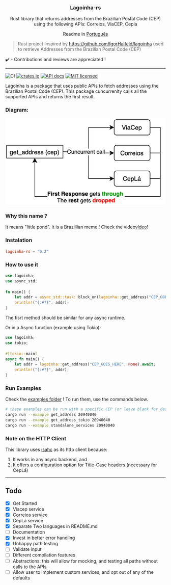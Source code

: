 <p align="center">
  <!-- <img src="assets/logo.png" width="100px" /> -->
  <h3 align="center">
    Lagoinha-rs
  </h3>
  <p align="center">
    Rust library that returns addresses from the Brazilian Postal Code (CEP) <br/>
    using the following APIs: Correios, ViaCEP, Cepla
  </p>
  <p align="center">
    Readme in <a href="README-pt.md">Português</a>
  </p>
</p>

> Rust project inspired by https://github.com/IgorHalfeld/lagoinha used to retrieve Addresses from the Brazilian Postal Code (CEP)

✔️ - Contributions and reviews are appreciated !

---

![CI](https://github.com/auyer/lagoinha-rs/workflows/CI/badge.svg)
[![crates.io](https://meritbadge.herokuapp.com/lagoinha)](https://crates.io/crates/lagoinha)
[![API docs](https://docs.rs/lagoinha/badge.svg)](https://docs.rs/lagoinha)
[![MIT licensed](https://img.shields.io/badge/license-MIT-blue.svg)](./LICENSE)

Lagoinha is a package that uses public APIs to fetch addresses using the Brazilian Postal Code (CEP). This package cuncurrenlty calls all the supported APIs and returns the first result.

### Diagram:

![lagoinha call fluxogram](.github/assets/lagoinha-calls.png)

### Why this name ?

It means "little pond". It is a Brazillian meme ! Check the video[vídeo](https://www.youtube.com/watch?v=C1Sd_RWF5ks)!

### Instalation

```toml
lagoinha-rs = "0.2"
```

### How to use it
```rust
use lagoinha;
use async_std;

fn main() {
    let addr = async_std::task::block_on(lagoinha::get_address("CEP_GOES_HERE"));
    println!("{:#?}", addr);
}
```
The fisrt method should be similar for any async runtime.

Or in a Async function (example using Tokio):

```rust
use lagoinha;
use tokio;

#[tokio::main]
async fn main() {
    let addr = lagoinha::get_address("CEP_GOES_HERE", None).await;
    println!("{:#?}", addr);
}
```

### Run Examples

Check the [examples folder](examples/) !
To run them, use the commands below.

```bash
# these examples can be run with a specific CEP (or leave blank for default value)
cargo run --example get_address 20940040
cargo run --example get_address_tokio 20940040
cargo run --example standalone_services 20940040

```

### Note on the HTTP Client

This library uses [isahc](https://github.com/sagebind/isahc) as its http client because:
1) It works in any async backend, and 
2) It offers a configuration option for Title-Case headers (necessary for CepLá)


---

## Todo

- [x] Get Started
- [x] Viacep service
- [x] Correios service
- [x] CepLá service
- [x] Separate Two languages in README.md
- [ ] Documentation
- [x] Invest in better error handling
- [x] Unhappy path testing
- [ ] Validate input
- [ ] Different compilation features
- [ ] Abstractions: this will allow for mocking, and testing all paths without calls to the APIs
- [ ] Allow user to implement custom services, and opt out of any of the defaults

<!-- logo by [@nelsonsecco](https://twitter.com/nelsonsecco) -->
